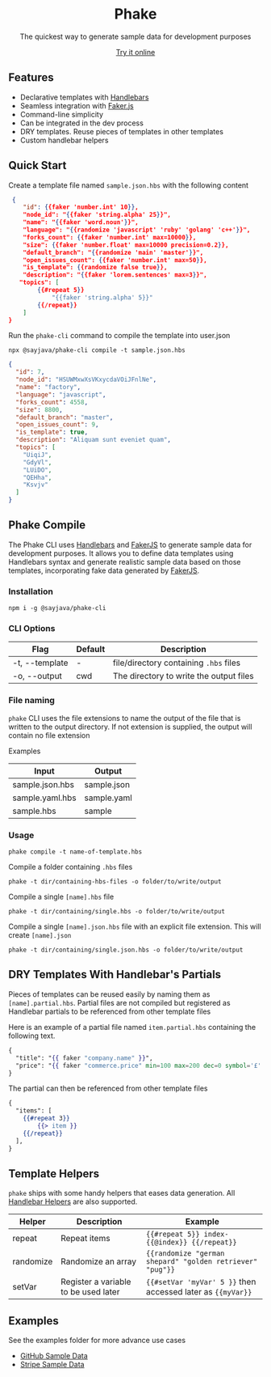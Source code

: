 <h1 align="center">Phake</h1>
<p align="center">The quickest way to generate sample data for development purposes</p>
<div align="center"><a href="https://phake.dev">Try it online</a></div>

## Features

- Declarative templates with [Handlebars](https://handlebarsjs.com)
- Seamless integration with [Faker.js](https://fakerjs.dev)
- Command-line simplicity
- Can be integrated in the dev process
- DRY templates. Reuse pieces of templates in other templates
- Custom handlebar helpers

## Quick Start

Create a template file named `sample.json.hbs` with the following content

```json filename="sample.json.hbs"
 {
    "id": {{faker 'number.int' 10}},
    "node_id": "{{faker 'string.alpha' 25}}",
    "name": "{{faker 'word.noun'}}",
    "language": "{{randomize 'javascript' 'ruby' 'golang' 'c++'}}",
    "forks_count": {{faker 'number.int' max=10000}},
    "size": {{faker 'number.float' max=10000 precision=0.2}},
    "default_branch": "{{randomize 'main' 'master'}}",
    "open_issues_count": {{faker 'number.int' max=50}},
    "is_template": {{randomize false true}},
    "description": "{{faker 'lorem.sentences' max=3}}",
   "topics": [
        {{#repeat 5}}
            "{{faker 'string.alpha' 5}}"
        {{/repeat}}
    ]
}
```

Run the `phake-cli` command to compile the template into user.json

```shell
npx @sayjava/phake-cli compile -t sample.json.hbs
```

```json
{
  "id": 7,
  "node_id": "HSUWMxwXsVKxycdaVOiJFnlNe",
  "name": "factory",
  "language": "javascript",
  "forks_count": 4558,
  "size": 8800,
  "default_branch": "master",
  "open_issues_count": 9,
  "is_template": true,
  "description": "Aliquam sunt eveniet quam",
  "topics": [
    "UiqiJ",
    "GdyVl",
    "LUiDO",
    "QEHha",
    "Ksvjv"
  ]
}
```

## Phake Compile

The Phake CLI uses [Handlebars](https://handlebarsjs.com) and
[FakerJS](https://fakerjs.dev) to generate sample data for development purposes.
It allows you to define data templates using Handlebars syntax and generate
realistic sample data based on those templates, incorporating fake data
generated by [FakerJS](https://fakerjs.dev).

### Installation

```shell
npm i -g @sayjava/phake-cli
```

### CLI Options

| Flag           | Default | Description                             |
| -------------- | ------- | --------------------------------------- |
| -t, --template | -       | file/directory containing `.hbs` files  |
| -o, --output   | cwd     | The directory to write the output files |

### File naming

`phake` CLI uses the file extensions to name the output of the file that is
written to the output directory. If not extension is supplied, the output will
contain no file extension

Examples

| Input           | Output      |
| --------------- | ----------- |
| sample.json.hbs | sample.json |
| sample.yaml.hbs | sample.yaml |
| sample.hbs      | sample      |

### Usage

```shell
phake compile -t name-of-template.hbs
```

Compile a folder containing `.hbs` files

```shell
phake -t dir/containing-hbs-files -o folder/to/write/output
```

Compile a single `[name].hbs` file

```shell
phake -t dir/containing/single.hbs -o folder/to/write/output
```

Compile a single `[name].json.hbs` file with an explicit file extension. This
will create `[name].json`

```shell
phake -t dir/containing/single.json.hbs -o folder/to/write/output
```

## DRY Templates With Handlebar's Partials

Pieces of templates can be reused easily by naming them as `[name].partial.hbs`.
Partial files are not compiled but registered as Handlebar partials to be
referenced from other template files

Here is an example of a partial file named `item.partial.hbs` containing the
following text.

```hbs
{
  "title": "{{ faker "company.name" }}",
  "price": "{{ faker "commerce.price" min=100 max=200 dec=0 symbol='£' }}"
}
```

The partial can then be referenced from other template files

```hbs
{
  "items": [
    {{#repeat 3}}
        {{> item }}
    {{/repeat}}
  ],
}
```

## Template Helpers

`phake` ships with some handy helpers that eases data generation. All
[Handlebar Helpers](https://handlebarsjs.com/guide/builtin-helpers.html) are
also supported.

| Helper    | Description                          | Example                                                     |
| --------- | ------------------------------------ | ----------------------------------------------------------- |
| repeat    | Repeat items                         | `{{#repeat 5}} index-{{@index}} {{/repeat}}`                |
| randomize | Randomize an array                   | `{{randomize "german shepard" "golden retriever" "pug"}}`   |
| setVar    | Register a variable to be used later | `{{#setVar 'myVar' 5 }}` then accessed later as `{{myVar}}` |

## Examples

See the examples folder for more advance use cases

- [GitHub Sample Data](examples/github)
- [Stripe Sample Data](examples/stripe)
